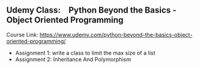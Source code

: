 ## Udemy Class:　Python Beyond the Basics - Object Oriented Programming 
Course Link: https://www.udemy.com/python-beyond-the-basics-object-oriented-programming/
  
  - Assignment 1: write a class to limit the max size of a list
  - Assignment 2: Inheritance And Polymorphism
